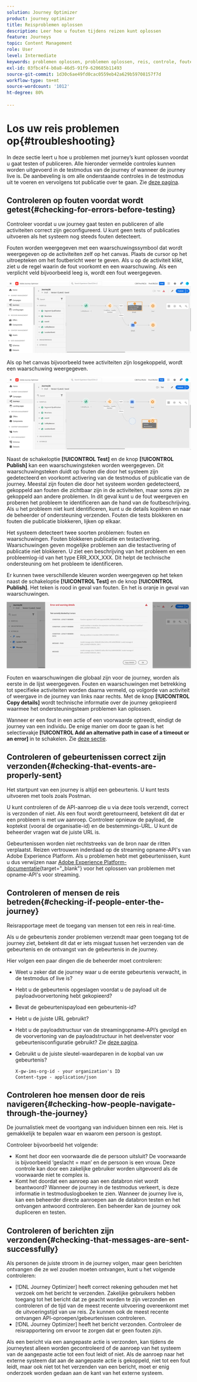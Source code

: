 ```yaml
---
solution: Journey Optimizer
product: journey optimizer
title: Reisproblemen oplossen
description: Leer hoe u fouten tijdens reizen kunt oplossen
feature: Journeys
topic: Content Management
role: User
level: Intermediate
keywords: problemen oplossen, problemen oplossen, reis, controle, fouten
exl-id: 03fbc4f4-b0a8-46d5-91f9-620685b11493
source-git-commit: 1d30c6ae49fd0cac0559eb42a629b59708157f7d
workflow-type: tm+mt
source-wordcount: '1012'
ht-degree: 80%

---
```


# Los uw reis problemen op{#troubleshooting}

In deze sectie leert u hoe u problemen met journey’s kunt oplossen voordat u gaat testen of publiceren. Alle hieronder vermelde controles kunnen worden uitgevoerd in de testmodus van de journey of wanneer de journey live is. De aanbeveling is om alle onderstaande controles in de testmodus uit te voeren en vervolgens tot publicatie over te gaan. Zie [deze pagina](../building-journeys/testing-the-journey.md).

## Controleren op fouten voordat wordt getest{#checking-for-errors-before-testing}

Controleer voordat u uw journey gaat testen en publiceren of alle activiteiten correct zijn geconfigureerd. U kunt geen tests of publicaties uitvoeren als het systeem nog steeds fouten detecteert.

Fouten worden weergegeven met een waarschuwingssymbool dat wordt weergegeven op de activiteiten zelf op het canvas. Plaats de cursor op het uitroepteken om het foutbericht weer te geven. Als u op de activiteit klikt, ziet u de regel waarin de fout voorkomt en een waarschuwing. Als een verplicht veld bijvoorbeeld leeg is, wordt een fout weergegeven.

![](assets/journey63.png)

Als op het canvas bijvoorbeeld twee activiteiten zijn losgekoppeld, wordt een waarschuwing weergegeven.

![](assets/canvas-disconnected.png)

Naast de schakeloptie **[!UICONTROL Test]** en de knop **[!UICONTROL Publish]** kan een waarschuwingsteken worden weergegeven. Dit waarschuwingsteken duidt op fouten die door het systeem zijn gedetecteerd en voorkomt activering van de testmodus of publicatie van de journey. Meestal zijn fouten die door het systeem worden gedetecteerd, gekoppeld aan fouten die zichtbaar zijn in de activiteiten, maar soms zijn ze gekoppeld aan andere problemen. In dit geval kunt u de fout weergeven en proberen het probleem te identificeren aan de hand van de foutbeschrijving. Als u het probleem niet kunt identificeren, kunt u de details kopiëren en naar de beheerder of ondersteuning verzenden. Fouten die tests blokkeren en fouten die publicatie blokkeren, lijken op elkaar.

Het systeem detecteert twee soorten problemen: fouten en waarschuwingen. Fouten blokkeren publicatie en testactivering. Waarschuwingen geven mogelijke problemen aan die testactivering of publicatie niet blokkeren. U ziet een beschrijving van het probleem en een probleemlog-id van het type ERR_XXX_XXX. Dit helpt de technische ondersteuning om het probleem te identificeren.

Er kunnen twee verschillende kleuren worden weergegeven op het teken naast de schakeloptie **[!UICONTROL Test]** en de knop **[!UICONTROL Publish]**. Het teken is rood in geval van fouten. En het is oranje in geval van waarschuwingen.

![](assets/journey75.png)

Fouten en waarschuwingen die globaal zijn voor de journey, worden als eerste in de lijst weergegeven. Fouten en waarschuwingen met betrekking tot specifieke activiteiten worden daarna vermeld, op volgorde van activiteit of weergave in de journey van links naar rechts. Met de knop **[!UICONTROL Copy details]** wordt technische informatie over de journey gekopieerd waarmee het ondersteuningsteam problemen kan oplossen.

Wanneer er een fout in een actie of een voorwaarde optreedt, eindigt de journey van een individu. De enige manier om door te gaan is het selectievakje **[!UICONTROL Add an alternative path in case of a timeout or an error]** in te schakelen. Zie [deze sectie](../building-journeys/using-the-journey-designer.md#paths).

## Controleren of gebeurtenissen correct zijn verzonden{#checking-that-events-are-properly-sent}

Het startpunt van een journey is altijd een gebeurtenis. U kunt tests uitvoeren met tools zoals Postman.

U kunt controleren of de API-aanroep die u via deze tools verzendt, correct is verzonden of niet. Als een fout wordt geretourneerd, betekent dit dat er een probleem is met uw aanroep. Controleer opnieuw de payload, de koptekst (vooral de organisatie-id) en de bestemmings-URL. U kunt de beheerder vragen wat de juiste URL is.

Gebeurtenissen worden niet rechtstreeks van de bron naar de ritten verplaatst. Reizen vertrouwen inderdaad op de streaming opname-API&#39;s van Adobe Experience Platform. Als u problemen hebt met gebeurtenissen, kunt u dus verwijzen naar [Adobe Experience Platform-documentatie](https://experienceleague.adobe.com/docs/experience-platform/ingestion/streaming/troubleshooting.html){target="_blank"} voor het oplossen van problemen met opname-API&#39;s voor streaming.

## Controleren of mensen de reis betreden{#checking-if-people-enter-the-journey}

Reisrapportage meet de toegang van mensen tot een reis in real-time.

Als u de gebeurtenis zonder problemen verzendt maar geen toegang tot de journey ziet, betekent dit dat er iets misgaat tussen het verzenden van de gebeurtenis en de ontvangst van de gebeurtenis in de journey.

Hier volgen een paar dingen die de beheerder moet controleren:

* Weet u zeker dat de journey waar u de eerste gebeurtenis verwacht, in de testmodus of live is?
* Hebt u de gebeurtenis opgeslagen voordat u de payload uit de payloadvoorvertoning hebt gekopieerd?
* Bevat de gebeurtenispayload een gebeurtenis-id?
* Hebt u de juiste URL gebruikt?
* Hebt u de payloadstructuur van de streamingopname-API’s gevolgd en de voorvertoning van de payloadstructuur in het deelvenster voor gebeurtenisconfiguratie gebruikt? Zie [deze pagina](../event/about-creating.md#preview-the-payload).
* Gebruikt u de juiste sleutel-waardeparen in de kopbal van uw gebeurtenis?

   ```
   X-gw-ims-org-id - your organization's ID
   Content-type - application/json
   ```

## Controleren hoe mensen door de reis navigeren{#checking-how-people-navigate-through-the-journey}

De journalistiek meet de voortgang van individuen binnen een reis. Het is gemakkelijk te bepalen waar en waarom een persoon is gestopt.

Controleer bijvoorbeeld het volgende:

* Komt het door een voorwaarde die de persoon uitsluit? De voorwaarde is bijvoorbeeld ‘geslacht = man’ en de persoon is een vrouw. Deze controle kan door een zakelijke gebruiker worden uitgevoerd als de voorwaarde niet te complex is.
* Komt het doordat een aanroep aan een databron niet wordt beantwoord? Wanneer de journey in de testmodus verkeert, is deze informatie in testmoduslogboeken te zien. Wanneer de journey live is, kan een beheerder directe aanroepen aan de databron testen en het ontvangen antwoord controleren. Een beheerder kan de journey ook dupliceren en testen.

## Controleren of berichten zijn verzonden{#checking-that-messages-are-sent-successfully}

Als personen de juiste stroom in de journey volgen, maar geen berichten ontvangen die ze wel zouden moeten ontvangen, kunt u het volgende controleren:

* [!DNL Journey Optimizer] heeft correct rekening gehouden met het verzoek om het bericht te verzenden. Zakelijke gebruikers hebben toegang tot het bericht dat ze geacht worden te zijn verzonden en controleren of de tijd van de meest recente uitvoering overeenkomt met de uitvoeringstijd van uw reis. Ze kunnen ook de meest recente ontvangen API-oproepen/gebeurtenissen controleren.
* [!DNL Journey Optimizer] heeft het bericht verzonden. Controleer de reisrapportering om ervoor te zorgen dat er geen fouten zijn.

Als een bericht via een aangepaste actie is verzonden, kan tijdens de journeytest alleen worden gecontroleerd of de aanroep van het systeem van de aangepaste actie tot een fout leidt of niet. Als de aanroep naar het externe systeem dat aan de aangepaste actie is gekoppeld, niet tot een fout leidt, maar ook niet tot het verzenden van een bericht, moet er enig onderzoek worden gedaan aan de kant van het externe systeem.
